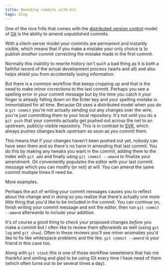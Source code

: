 ```yaml
---
title: Amending commits with Git
tags: blog
---
```


One of the nice frills that comes with the [distributed version control](http://wincent.com/wiki/distributed%20version%20control) model of [Git](http://wincent.com/wiki/Git) is the ability to amend unpublished commits.

With a client-server model your commits are permanent and instantly visible, which means that if you make a mistake your only choice is to publish _another_ commit correcting the mistake made in the first commit.

Normally this inability to rewrite history isn't such a bad thing as it is both a faithful record of the actual development process (warts and all) and also helps shield you from accidentally losing information.

But there is a common workflow that keeps cropping up and that is the need to make _minor_ corrections to the last commit. Perhaps you see a spelling error in your commit message but by the time you catch it your finger is already falling down on the Enter key and your spelling mistake is immortalized for all time. Because Git uses a distributed model when you do a `git commit` you're not actually sending out any changes over the wire; you're just committing them to your local repository. It's not until you do a `git push` that your commits actually get pushed out across the net to an upstream, publicly-visible repository. This is in contrast to [SVK](http://wincent.com/wiki/SVK), which always pushes changes back upstream as soon as you commit them.

This means that if your changes haven't been pushed out yet, nobody can have seen them and so there's no harm in amending that last commit. You do this by making any tweaks you want in the commit, adding them to the index with `git add` and finally using `git commit --amend` to finalize your amendment. Git conveniently populates the editor with your last commit message which you can modify (or not) at will. You can amend the same commit multiple times if need be.

More examples.

Perhaps the act of writing your commit messages causes you to reflect about the change and in doing so you realize that there's actually one more little thing that you'd like to be included in the commit. You can continue on, finish writing your commit message and exit the editor, then run `git commit --amend` afterwards to include your addition.

It's of course a good thing to check your proposed changes _before_ you make a commit but I often like to review them _afterwards_ as well (using `git log` and `git show`). Often in these reviews you'll see minor anomalies you'd like to fix like whitespace problems and the like. `git commit --amend` is your friend in this case too.

Along with `git stash` this is one of those workflow sweeteners that has me thankful and smiling and glad to be using Git every time I have need of them (which often turns out to be several times a day).
